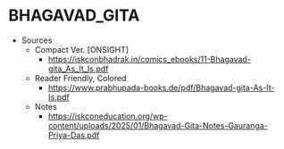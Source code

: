 # BHAGAVAD_GITA
- Sources
  - Compact Ver. [ONSIGHT]
    - https://iskconbhadrak.in/comics_ebooks/11-Bhagavad-gita_As_It_Is.pdf
  - Reader Friendly, Colored
    - https://www.prabhupada-books.de/pdf/Bhagavad-gita-As-It-Is.pdf
  - Notes
    - https://iskconeducation.org/wp-content/uploads/2025/01/Bhagavad-Gita-Notes-Gauranga-Priya-Das.pdf